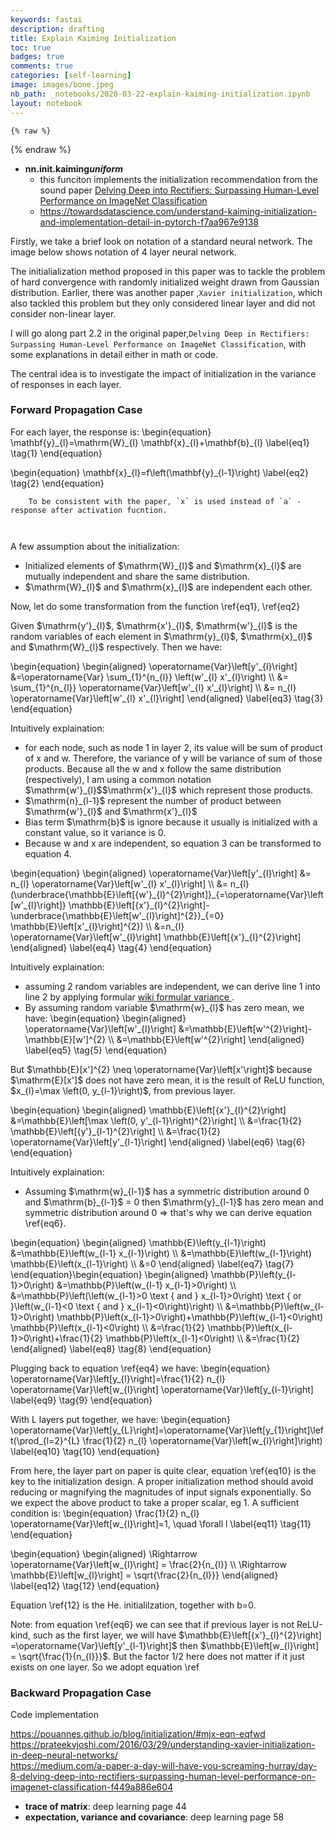 ```yaml
---
keywords: fastai
description: drafting
title: Explain Kaiming Initialization
toc: true 
badges: true
comments: true
categories: [self-learning]
image: images/bone.jpeg
nb_path: _notebooks/2020-03-22-explain-kaiming-initialization.ipynb
layout: notebook
---
```


<!--
#################################################
### THIS FILE WAS AUTOGENERATED! DO NOT EDIT! ###
#################################################
# file to edit: _notebooks/2020-03-22-explain-kaiming-initialization.ipynb
-->

<div class="container" id="notebook-container">
        
    {% raw %}
    
<div class="cell border-box-sizing code_cell rendered">

</div>
    {% endraw %}

<div class="cell border-box-sizing text_cell rendered"><div class="inner_cell">
<div class="text_cell_render border-box-sizing rendered_html">
<ul>
<li><strong>nn.init.kaiming<em>uniform</em></strong><ul>
<li>this funciton implements the initialization recommendation from the sound paper <a href="https://arxiv.org/abs/1502.01852">Delving Deep into Rectifiers: Surpassing Human-Level Performance on ImageNet Classification</a></li>
<li><a href="https://towardsdatascience.com/understand-kaiming-initialization-and-implementation-detail-in-pytorch-f7aa967e9138">https://towardsdatascience.com/understand-kaiming-initialization-and-implementation-detail-in-pytorch-f7aa967e9138</a>   </li>
</ul>
</li>
</ul>

</div>
</div>
</div>
<div class="cell border-box-sizing text_cell rendered"><div class="inner_cell">
<div class="text_cell_render border-box-sizing rendered_html">
<p>Firstly, we take a brief look on notation of a standard neural network. The image below shows notation of 4 layer neural network.
<img src="/blog/images/copied_from_nb/data/neuralnet_notation.png" alt=""></p>

</div>
</div>
</div>
<div class="cell border-box-sizing text_cell rendered"><div class="inner_cell">
<div class="text_cell_render border-box-sizing rendered_html">
<p>The initialialization method proposed in this paper was to tackle the problem of hard convergence with randomly initialized weight drawn from Gaussian distribution. Earlier, there was another paper ,<code>Xavier initialization</code>, which also tackled this problem but they only considered linear layer and did not consider non-linear layer.</p>
<p>I will go along part 2.2 in the original paper,<code>Delving Deep in Rectifiers: Surpassing Human-Level Performance on ImageNet Classification</code>, with some explanations in detail either in math or code.</p>
<p>The central idea is to investigate the impact of initialization in the variance of responses in each layer.</p>

</div>
</div>
</div>
<div class="cell border-box-sizing text_cell rendered"><div class="inner_cell">
<div class="text_cell_render border-box-sizing rendered_html">
<h3 id="Forward-Propagation-Case">Forward Propagation Case<a class="anchor-link" href="#Forward-Propagation-Case"> </a></h3>
</div>
</div>
</div>
<div class="cell border-box-sizing text_cell rendered"><div class="inner_cell">
<div class="text_cell_render border-box-sizing rendered_html">
<p>For each layer, the response is:
\begin{equation}
\mathbf{y}_{l}=\mathrm{W}_{l} \mathbf{x}_{l}+\mathbf{b}_{l} 
\label{eq1}
\tag{1}
\end{equation}</p>
\begin{equation}
\mathbf{x}_{l}=f\left(\mathbf{y}_{l-1}\right)
\label{eq2}
\tag{2}
\end{equation}
<pre><code>    To be consistent with the paper, `x` is used instead of `a` - response after activation fucntion.

</code></pre>
<p>A few assumption about the initialization:</p>
<ul>
<li>Initialized elements of $\mathrm{W}_{l}$ and $\mathrm{x}_{l}$ are mutually independent and share the same distribution.</li>
<li>$\mathrm{W}_{l}$ and $\mathrm{x}_{l}$ are independent each other. </li>
</ul>
<p>Now, let do some transformation from the function \ref{eq1}, \ref{eq2}</p>
<p>Given $\mathrm{y'}_{l}$, $\mathrm{x'}_{l}$, $\mathrm{w'}_{l}$ is the random variables of each element in $\mathrm{y}_{l}$, $\mathrm{x}_{l}$ and $\mathrm{W}_{l}$ respectively. Then we have:</p>
\begin{equation}  
\begin{aligned}
\operatorname{Var}\left[y'_{l}\right] &amp;=\operatorname{Var} \sum_{1}^{n_{l}} \left(w'_{l} x'_{l}\right) \\
&amp;= \sum_{1}^{n_{l}} \operatorname{Var}\left[w'_{l} x'_{l}\right] \\ 
&amp;= n_{l} \operatorname{Var}\left[w'_{l} x'_{l}\right]
\end{aligned}
\label{eq3}
\tag{3}
\end{equation}<p>Intuitively explaination:</p>
<ul>
<li>for each node, such as node 1 in layer 2, its value will be sum of product of x and w. Therefore, the variance of y will be variance of sum of those products. Because all the w and x follow the same distribution (respectively), I am using a common notation $\mathrm{w'}_{l}$$\mathrm{x'}_{l}$ which represent those products.   </li>
<li>$\mathrm{n}_{l-1}$ represent the number of product between $\mathrm{w'}_{l}$ and $\mathrm{x'}_{l}$      </li>
<li>Bias term $\mathrm{b}$ is ignore because it usually is initialized with a constant value, so it variance is 0.</li>
<li>Because w and x are independent, so equation 3 can be transformed to equation 4.</li>
</ul>
\begin{equation}
\begin{aligned}
\operatorname{Var}\left[y'_{l}\right] &amp;= n_{l} \operatorname{Var}\left[w'_{l} x'_{l}\right] \\
&amp;= n_{l}(\underbrace{\mathbb{E}\left[{w'}_{l}^{2}\right]}_{=\operatorname{Var}\left[w'_{l}\right]} \mathbb{E}\left[{x'}_{l}^{2}\right]-\underbrace{\mathbb{E}\left[w'_{l}\right]^{2}}_{=0} \mathbb{E}\left[x'_{l}\right]^{2}) \\
&amp;=n_{l} \operatorname{Var}\left[w'_{l}\right] \mathbb{E}\left[{x'}_{l}^{2}\right]
\end{aligned}
\label{eq4}
\tag{4}
\end{equation}<p>Intuitively explaination:</p>
<ul>
<li>assuming 2 random variables are independent, we can derive line 1 into line 2 by applying formular <a href="https://en.wikipedia.org/wiki/Variance#Product_of_independent_variables">wiki formular variance </a>.</li>
<li>By assuming random variable $\mathrm{w}_{l}$ has zero mean, we have: 
\begin{equation}
\begin{aligned}
\operatorname{Var}\left[w'_{l}\right] &amp;=\mathbb{E}\left[w'^{2}\right]-\mathbb{E}[w']^{2} \\
&amp;=\mathbb{E}\left[w'^{2}\right]
\end{aligned}
\label{eq5}
\tag{5}
\end{equation}</li>
</ul>
<p>But $\mathbb{E}[x']^{2} \neq \operatorname{Var}\left[x'\right]$ because $\mathrm{E}[x']$ does not have zero mean, it is the result of ReLU function, $x_{l}=\max \left(0, y_{l-1}\right)$, from previous layer.</p>
\begin{equation}
\begin{aligned}
\mathbb{E}\left[{x'}_{l}^{2}\right] &amp;=\mathbb{E}\left[\max \left(0, y'_{l-1}\right)^{2}\right] \\
&amp;=\frac{1}{2} \mathbb{E}\left[{y'}_{l-1}^{2}\right] \\
&amp;=\frac{1}{2} \operatorname{Var}\left[y'_{l-1}\right]
\end{aligned}
\label{eq6}
\tag{6}
\end{equation}<p>Intuitively explaination:</p>
<ul>
<li>Assuming $\mathrm{w}_{l-1}$ has a symmetric distribution around 0 and $\mathrm{b}_{l-1}$ = 0 then $\mathrm{y}_{l-1}$ has zero mean and symmetric distribution around 0 =&gt; that's why we can derive equation \ref{eq6}.</li>
</ul>
\begin{equation}
\begin{aligned}
\mathbb{E}\left(y_{l-1}\right) &amp;=\mathbb{E}\left(w_{l-1} x_{l-1}\right) \\
&amp;=\mathbb{E}\left(w_{l-1}\right) \mathbb{E}\left(x_{l-1}\right) \\
&amp;=0
\end{aligned}
\label{eq7}
\tag{7}
\end{equation}\begin{equation}
\begin{aligned}
\mathbb{P}\left(y_{l-1}&gt;0\right) &amp;=\mathbb{P}\left(w_{l-1} x_{l-1}&gt;0\right) \\
&amp;=\mathbb{P}\left(\left(w_{l-1}&gt;0 \text { and } x_{l-1}&gt;0\right) \text { or }\left(w_{l-1}&lt;0 \text { and } x_{l-1}&lt;0\right)\right) \\
&amp;=\mathbb{P}\left(w_{l-1}&gt;0\right) \mathbb{P}\left(x_{l-1}&gt;0\right)+\mathbb{P}\left(w_{l-1}&lt;0\right) \mathbb{P}\left(x_{l-1}&lt;0\right) \\
&amp;=\frac{1}{2} \mathbb{P}\left(x_{l-1}&gt;0\right)+\frac{1}{2} \mathbb{P}\left(x_{l-1}&lt;0\right) \\
&amp;=\frac{1}{2}
\end{aligned}
\label{eq8}
\tag{8}
\end{equation}<p>Plugging back to equation \ref{eq4} we have:
\begin{equation}
\operatorname{Var}\left[y_{l}\right]=\frac{1}{2} n_{l} \operatorname{Var}\left[w_{l}\right] \operatorname{Var}\left[y_{l-1}\right]
\label{eq9}
\tag{9}
\end{equation}</p>
<p>With L layers put together, we have:
\begin{equation}
\operatorname{Var}\left[y_{L}\right]=\operatorname{Var}\left[y_{1}\right]\left(\prod_{l=2}^{L} \frac{1}{2} n_{l} \operatorname{Var}\left[w_{l}\right]\right)
\label{eq10}
\tag{10}
\end{equation}</p>
<p>From here, the layer part on paper is quite clear, equation \ref{eq10} is the key to the initialization design. A proper initialization method should avoid reducing or magnifying the magnitudes of input signals exponentially. So we expect the above product to take a proper scalar, eg 1. A sufficient condition is:
\begin{equation}
\frac{1}{2} n_{l} \operatorname{Var}\left[w_{l}\right]=1, \quad \forall l
\label{eq11}
\tag{11}
\end{equation}</p>
\begin{equation}
\begin{aligned}
\Rightarrow \operatorname{Var}\left[w_{l}\right] = \frac{2}{n_{l}} \\
\Rightarrow \mathbb{E}\left[w_{l}\right] = \sqrt{\frac{2}{n_{l}}}
\end{aligned}
\label{eq12}
\tag{12}
\end{equation}<p>Equation \ref{12} is the He. initialilzation, together with b=0.</p>
<p>Note: from equation \ref{eq6} we can see that if previous layer is not ReLU-kind, such as the first layer, we will have $\mathbb{E}\left[{x'}_{l}^{2}\right] =\operatorname{Var}\left[y'_{l-1}\right]$ then $\mathbb{E}\left[w_{l}\right] = \sqrt{\frac{1}{n_{l}}}$. But the factor 1/2 here does not matter if it just exists on one layer. So we adopt equation \ref</p>

</div>
</div>
</div>
<div class="cell border-box-sizing text_cell rendered"><div class="inner_cell">
<div class="text_cell_render border-box-sizing rendered_html">
<h3 id="Backward-Propagation-Case">Backward Propagation Case<a class="anchor-link" href="#Backward-Propagation-Case"> </a></h3>
</div>
</div>
</div>
<div class="cell border-box-sizing text_cell rendered"><div class="inner_cell">
<div class="text_cell_render border-box-sizing rendered_html">
<p>Code implementation</p>

</div>
</div>
</div>
<div class="cell border-box-sizing text_cell rendered"><div class="inner_cell">
<div class="text_cell_render border-box-sizing rendered_html">
<p><a href="https://pouannes.github.io/blog/initialization/#mjx-eqn-eqfwd">https://pouannes.github.io/blog/initialization/#mjx-eqn-eqfwd</a><br>
<a href="https://prateekvjoshi.com/2016/03/29/understanding-xavier-initialization-in-deep-neural-networks/">https://prateekvjoshi.com/2016/03/29/understanding-xavier-initialization-in-deep-neural-networks/</a><br>
<a href="https://medium.com/a-paper-a-day-will-have-you-screaming-hurray/day-8-delving-deep-into-rectifiers-surpassing-human-level-performance-on-imagenet-classification-f449a886e604">https://medium.com/a-paper-a-day-will-have-you-screaming-hurray/day-8-delving-deep-into-rectifiers-surpassing-human-level-performance-on-imagenet-classification-f449a886e604</a></p>

</div>
</div>
</div>
<div class="cell border-box-sizing text_cell rendered"><div class="inner_cell">
<div class="text_cell_render border-box-sizing rendered_html">
<ul>
<li><strong>trace of matrix</strong>: deep learning page 44</li>
<li><strong>expectation, variance and covariance</strong>: deep learning page 58</li>
</ul>

</div>
</div>
</div>
</div>
 

